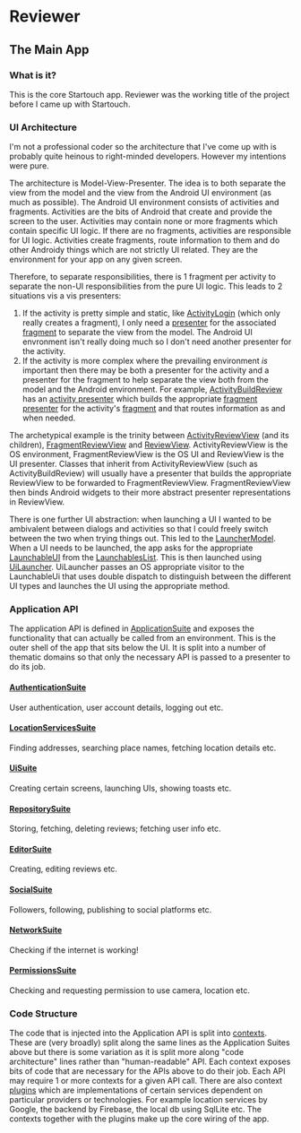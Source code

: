 # Reviewer
## The Main App
### What is it?
This is the core Startouch app. Reviewer was the working title of the project before I came up with Startouch.

### UI Architecture
I'm not a professional coder so the architecture that I've come up with is probably quite heinous to right-minded developers. 
However my intentions were pure.

The architecture is Model-View-Presenter. The idea is to both separate the view from the model and the view from the 
Android UI environment (as much as possible). The Android UI environment consists of activities and fragments. Activities are the bits of Android that create and provide the screen to the user. Activities may contain none or more fragments which contain specific UI logic. If there are no fragments, activities are responsible for UI logic. Activities create fragments, route information to them and do other Androidy things which are not strictly UI related. They are the environment for your app on any given screen. 

Therefore, to separate responsibilities, there is 1 fragment per activity to separate the non-UI responsibilities from the pure UI logic. This leads to 2 situations vis a vis presenters:

1) If the activity is pretty simple and static, like [ActivityLogin][login_activity_ref] (which only really creates a fragment), I only need a [presenter][presenter_ref] for the associated [fragment][fragment_ref] to separate the view from the model. The Android UI envronment isn't really doing much so I don't need another presenter for the activity.
2) If the activity is more complex where the prevailing environment *is* important then there may be both a presenter for the activity and a presenter for the fragment to help separate the view both from the model and the Android environment. For example, [ActivityBuildReview][review_building_activity_ref] has an [activity presenter][activity_presenter_ref] which builds the appropriate [fragment presenter][fragment_presenter_ref] for the activity's [fragment][fragment_reviewbuild_ref] and that routes information as and when needed.

The archetypical example is the trinity between [ActivityReviewView][activity_rv_ref] (and its children), [FragmentReviewView][fragment_rv_ref] and [ReviewView][rv_ref]. ActivityReviewView is the OS environment, FragmentReviewView is the OS UI and ReviewView is the UI presenter. Classes that inherit from ActivityReviewView (such as ActivityBuildReview) will usually have a presenter that builds the appropriate ReviewView to be forwarded to FragmentReviewView. FragmentReviewView then binds Android widgets to their more abstract presenter representations in ReviewView. 

There is one further UI abstraction: when launching a UI I wanted to be ambivalent between dialogs and activities so that I could freely switch between the two when trying things out. This led to the [LauncherModel][launcher_model_ref]. When a UI needs to be launched, the app asks for the appropriate [LaunchableUI][launchable_ui_ref] from the [LaunchablesList][launchables_list_ref]. This is then launched using [UiLauncher][ui_launcher_ref]. UiLauncher passes an OS appropriate visitor to the LaunchableUi that uses double dispatch to distinguish between the different UI types and launches the UI using the appropriate method.

  [login_activity_ref]: https://github.com/chdryra/Reviewer/blob/master/src/main/java/com/chdryra/android/reviewer/ApplicationPlugins/PlugIns/UiPlugin/UiAndroid/Implementation/Activities/ActivityLogin.java
  [presenter_ref]: https://github.com/chdryra/Reviewer/blob/master/src/main/java/com/chdryra/android/reviewer/Presenter/ReviewViewModel/Implementation/View/PresenterLogin.java
  [fragment_ref]: https://github.com/chdryra/Reviewer/blob/master/src/main/java/com/chdryra/android/reviewer/ApplicationPlugins/PlugIns/UiPlugin/UiAndroid/Implementation/Fragments/FragmentLogin.java
  [review_building_activity_ref]: https://github.com/chdryra/Reviewer/blob/master/src/main/java/com/chdryra/android/reviewer/ApplicationPlugins/PlugIns/UiPlugin/UiAndroid/Implementation/Activities/ActivityBuildReview.java
  [activity_presenter_ref]: https://github.com/chdryra/Reviewer/blob/master/src/main/java/com/chdryra/android/reviewer/Presenter/ReviewBuilding/Implementation/PresenterReviewBuild.java
  [fragment_presenter_ref]: https://github.com/chdryra/Reviewer/blob/master/src/main/java/com/chdryra/android/reviewer/Presenter/ReviewBuilding/Interfaces/ReviewEditor.java
  [fragment_reviewbuild_ref]: https://github.com/chdryra/Reviewer/blob/master/src/main/java/com/chdryra/android/reviewer/ApplicationPlugins/PlugIns/UiPlugin/UiAndroid/Implementation/Fragments/FragmentReviewView.java
  [activity_rv_ref]: https://github.com/chdryra/Reviewer/blob/master/src/main/java/com/chdryra/android/reviewer/ApplicationPlugins/PlugIns/UiPlugin/UiAndroid/Implementation/Activities/ActivityReviewView.java
  [fragment_rv_ref]: https://github.com/chdryra/Reviewer/blob/master/src/main/java/com/chdryra/android/reviewer/ApplicationPlugins/PlugIns/UiPlugin/UiAndroid/Implementation/Fragments/FragmentReviewView.java
  [rv_ref]: https://github.com/chdryra/Reviewer/blob/master/src/main/java/com/chdryra/android/reviewer/Presenter/Interfaces/View/ReviewView.java
  [launcher_model_ref]:
  https://github.com/chdryra/Reviewer/tree/master/src/main/java/com/chdryra/android/reviewer/View/LauncherModel
  [launchable_ui_ref]:
  https://github.com/chdryra/Reviewer/blob/master/src/main/java/com/chdryra/android/reviewer/View/LauncherModel/Interfaces/LaunchableUi.java
  [launchables_list_ref]:
  https://github.com/chdryra/Reviewer/blob/master/src/main/java/com/chdryra/android/reviewer/View/LauncherModel/Interfaces/LaunchablesList.java
  [ui_launcher_ref]:
  https://github.com/chdryra/Reviewer/blob/master/src/main/java/com/chdryra/android/reviewer/View/LauncherModel/Interfaces/UiLauncher.java

### Application API
The application API is defined in [ApplicationSuite][app_suite_ref] and exposes the functionality that can actually be called from an environment. This is the outer shell of the app that sits below the UI. It is split into a number of thematic domains so that only the necessary API is passed to a presenter to do its job.

#### [AuthenticationSuite][auth_suite_ref]
User authentication, user account details, logging out etc.
#### [LocationServicesSuite][loc_suite_ref]
Finding addresses, searching place names, fetching location details etc.
#### [UiSuite][ui_suite_ref]
Creating certain screens, launching UIs, showing toasts etc.
#### [RepositorySuite][repo_suite_ref]
Storing, fetching, deleting reviews; fetching user info etc.
#### [EditorSuite][editor_suite_ref]
Creating, editing reviews etc.
#### [SocialSuite][social_suite_ref]
Followers, following, publishing to social platforms etc.
#### [NetworkSuite][network_suite_ref]
Checking if the internet is working!
#### [PermissionsSuite][perm_suite_ref]
Checking and requesting permission to use camera, location etc.

[app_suite_ref]:
https://github.com/chdryra/Reviewer/blob/master/src/main/java/com/chdryra/android/reviewer/Application/Interfaces/ApplicationSuite.java
[auth_suite_ref]:
https://github.com/chdryra/Reviewer/blob/master/src/main/java/com/chdryra/android/reviewer/Application/Interfaces/AuthenticationSuite.java
[loc_suite_ref]:
https://github.com/chdryra/Reviewer/blob/master/src/main/java/com/chdryra/android/reviewer/Application/Interfaces/LocationServicesSuite.java
[ui_suite_ref]:
https://github.com/chdryra/Reviewer/blob/master/src/main/java/com/chdryra/android/reviewer/Application/Interfaces/UiSuite.java
[repo_suite_ref]: https://github.com/chdryra/Reviewer/blob/master/src/main/java/com/chdryra/android/reviewer/Application/Interfaces/RepositorySuite.java
[editor_suite_ref]: https://github.com/chdryra/Reviewer/blob/master/src/main/java/com/chdryra/android/reviewer/Application/Interfaces/EditorSuite.java
[social_suite_ref]: https://github.com/chdryra/Reviewer/blob/master/src/main/java/com/chdryra/android/reviewer/Application/Interfaces/SocialSuite.java
[network_suite_ref]: https://github.com/chdryra/Reviewer/blob/master/src/main/java/com/chdryra/android/reviewer/Application/Interfaces/NetworkSuite.java
[perm_suite_ref]: https://github.com/chdryra/Reviewer/blob/master/src/main/java/com/chdryra/android/reviewer/Application/Interfaces/PermissionsSuite.java


### Code Structure
The code that is injected into the Application API is split into [contexts][context_ref]. These are (very broadly) split along the same lines as the Application Suites above but there is some variation as it is split more along "code architecture" lines rather than "human-readable" API. Each context exposes bits of code that are necessary for the APIs above to do their job. Each API may require 1 or more contexts for a given API call. There are also context [plugins][plugins_ref] which are implementations of certain services dependent on particular providers or technologies. For example location services by Google, the backend by Firebase, the local db using SqlLite etc. The contexts together with the plugins make up the core wiring of the app.

[context_ref]: https://github.com/chdryra/Reviewer/tree/master/src/main/java/com/chdryra/android/reviewer/ApplicationContexts/Interfaces
[plugins_ref]: https://github.com/chdryra/Reviewer/tree/master/src/main/java/com/chdryra/android/reviewer/ApplicationPlugins
